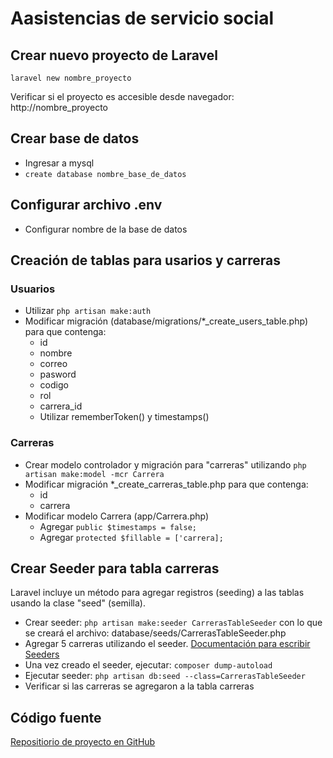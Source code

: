 # Aasistencias de servicio social

## Crear nuevo proyecto de Laravel

`laravel new nombre_proyecto`

Verificar si el proyecto es accesible desde navegador:
http://nombre_proyecto

## Crear base de datos

- Ingresar a mysql 
- `create database nombre_base_de_datos`

## Configurar archivo .env

- Configurar nombre de la base de datos

## Creación de tablas para usarios y carreras

### Usuarios

- Utilizar `php artisan make:auth`
- Modificar migración (database/migrations/*_create_users_table.php) para que contenga:
    - id
    - nombre
    - correo
    - pasword
    - codigo
    - rol
    - carrera_id
    - Utilizar rememberToken() y timestamps()

### Carreras

- Crear modelo controlador y migración para "carreras" utilizando `php artisan make:model -mcr Carrera`
- Modificar migración *_create_carreras_table.php para que contenga:
    - id
    - carrera
- Modificar modelo Carrera (app/Carrera.php)
    - Agregar `public $timestamps = false;`
    - Agregar `protected $fillable = ['carrera];`

## Crear Seeder para tabla carreras

Laravel incluye un método para agregar registros (seeding) a las tablas usando la clase "seed" (semilla).

- Crear seeder: `php artisan make:seeder CarrerasTableSeeder` con lo que se creará el archivo: database/seeds/CarrerasTableSeeder.php
- Agregar 5 carreras utilizando el seeder. [Documentación para escribir Seeders](https://laravel.com/docs/5.4/seeding#writing-seeders)
- Una vez creado el seeder, ejecutar: `composer dump-autoload`
- Ejecutar seeder: `php artisan db:seed --class=CarrerasTableSeeder`
- Verificar si las carreras se agregaron a la tabla carreras

## Código fuente

[Repositiorio de proyecto en GitHub](https://github.com/samuelmg/social)




